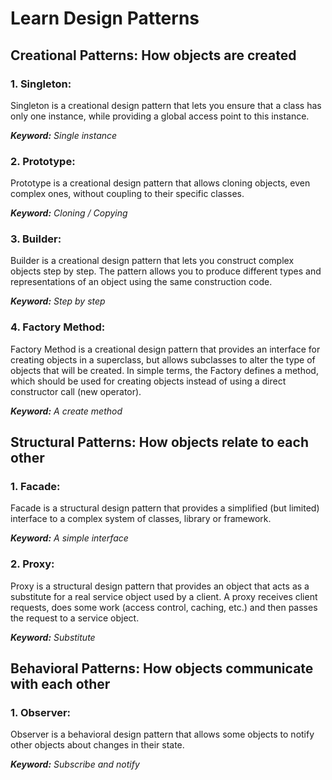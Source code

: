 # Learn Design Patterns

## Creational Patterns: How objects are created

### 1. Singleton:
Singleton is a creational design pattern that lets you ensure that a class has only one instance, while providing a global access point to this instance.

_**Keyword:** Single instance_

### 2. Prototype:
Prototype is a creational design pattern that allows cloning objects, even complex ones, without coupling to their specific classes.

_**Keyword:** Cloning / Copying_

### 3. Builder:
Builder is a creational design pattern that lets you construct complex objects step by step. The pattern allows you to produce different types and representations of an object using the same construction code.

_**Keyword:** Step by step_

### 4. Factory Method:
Factory Method is a creational design pattern that provides an interface for creating objects in a superclass, but allows subclasses to alter the type of objects that will be created. In simple terms, the Factory defines a method, which should be used for creating objects instead of using a direct constructor call (new operator).

_**Keyword:** A create method_

## Structural Patterns: How objects relate to each other

### 1. Facade:
Facade is a structural design pattern that provides a simplified (but limited) interface to a complex system of classes, library or framework.

_**Keyword:** A simple interface_

### 2. Proxy:
Proxy is a structural design pattern that provides an object that acts as a substitute for a real service object used by a client. A proxy receives client requests, does some work (access control, caching, etc.) and then passes the request to a service object.

_**Keyword:** Substitute_

## Behavioral Patterns: How objects communicate with each other

### 1. Observer:
Observer is a behavioral design pattern that allows some objects to notify other objects about changes in their state.

_**Keyword:** Subscribe and notify_